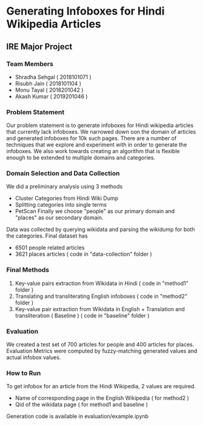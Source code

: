 # Generating Infoboxes for Hindi Wikipedia Articles
## IRE Major Project

### Team Members

 - Shradha Sehgal ( 2018101071 )
- Risubh Jain ( 2018101104 )
- Monu Tayal ( 2018201042 )
- Akash Kumar ( 2019201046 )

### Problem Statement
Our problem statement is to generate infoboxes for Hindi wikipedia articles that currently lack infoboxes. We narrowed down oon the domain of articles and generated infoboxes for 10k such pages. There are a number of techniques that we explore and experiment with in order to generate the infoboxes. We also work towards creating an algorithm that is flexible enough to be extended to multiple domains and categories.

### Domain Selection and Data Collection
 We did a preliminary analysis using 3 methods 
 
 - Cluster Categories from Hindi Wiki Dump 
 - Splitting categories into single terms
 - PetScan 
Finally we choose "people" as our primary domain and "places" as our secondary domain.

Data was collected by querying wikidata and parsing the wikidump for both the categories.
Final dataset has 

 - 6501 people related articles
 - 3621 places articles
 ( code in "data-collection" folder )

### Final Methods

1.  Key-value pairs extraction from Wikidata in Hindi ( code in "method1" folder )
2.  Translating and transliterating English infoboxes ( code in "method2" folder )
3. Key-value pair extraction from Wikidata in English + Translation and transliteration ( Baseline ) ( code in "baseline" folder )

### Evaluation
We created a test set of 700 articles for people and 400 articles for places.
Evaluation Metrics were computed by fuzzy-matching generated values and actual infobox values.

### How to Run
To get infobox for an article from the Hindi Wikipedia, 2 values are required.

 - Name of corresponding page in the English Wikipedia ( for method2 )
 -  Qid of the wikidata page ( for method1 and baseline )

Generation code is available in evaluation/example.ipynb
